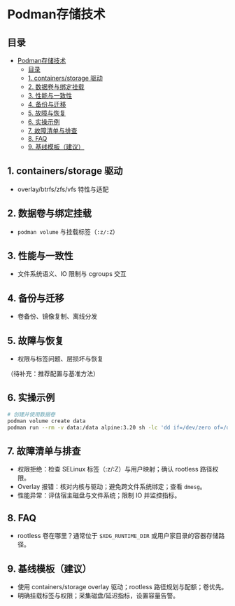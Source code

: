 # Podman存储技术

## 目录

- [Podman存储技术](#podman存储技术)
  - [目录](#目录)
  - [1. containers/storage 驱动](#1-containersstorage-驱动)
  - [2. 数据卷与绑定挂载](#2-数据卷与绑定挂载)
  - [3. 性能与一致性](#3-性能与一致性)
  - [4. 备份与迁移](#4-备份与迁移)
  - [5. 故障与恢复](#5-故障与恢复)
  - [6. 实操示例](#6-实操示例)
  - [7. 故障清单与排查](#7-故障清单与排查)
  - [8. FAQ](#8-faq)
  - [9. 基线模板（建议）](#9-基线模板建议)

## 1. containers/storage 驱动

- overlay/btrfs/zfs/vfs 特性与适配

## 2. 数据卷与绑定挂载

- `podman volume` 与挂载标签（`:z/:Z`）

## 3. 性能与一致性

- 文件系统语义、IO 限制与 cgroups 交互

## 4. 备份与迁移

- 卷备份、镜像复制、离线分发

## 5. 故障与恢复

- 权限与标签问题、层损坏与恢复

（待补充：推荐配置与基准方法）

## 6. 实操示例

```bash
# 创建并使用数据卷
podman volume create data
podman run --rm -v data:/data alpine:3.20 sh -lc 'dd if=/dev/zero of=/data/file bs=1M count=64 && ls -lh /data'
```

## 7. 故障清单与排查

- 权限拒绝：检查 SELinux 标签（:z/:Z）与用户映射；确认 rootless 路径权限。
- Overlay 报错：核对内核与驱动；避免跨文件系统绑定；查看 `dmesg`。
- 性能异常：评估宿主磁盘与文件系统；限制 IO 并监控指标。

## 8. FAQ

- rootless 卷在哪里？通常位于 `$XDG_RUNTIME_DIR` 或用户家目录的容器存储路径。

## 9. 基线模板（建议）

- 使用 containers/storage overlay 驱动；rootless 路径规划与配额；卷优先。
- 明确挂载标签与权限；采集磁盘/延迟指标，设置容量告警。
